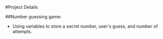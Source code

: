 #Project Details

##Number guessing game:

- Using variables to store a secret number, user's guess,
and number of attempts.
